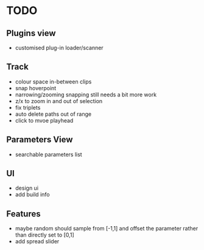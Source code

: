 # TODO

## Plugins view 

- customised plug-in loader/scanner

## Track

- colour space in-between clips
- snap hoverpoint
- narrowing/zooming snapping still needs a bit more work
- z/x to zoom in and out of selection
- fix triplets
- auto delete paths out of range
- click to mvoe playhead

## Parameters View

- searchable parameters list

## UI

- design ui
- add build info

## Features

- maybe random should sample from [-1,1] and offset the parameter rather than directly set to [0,1]
- add spread slider
